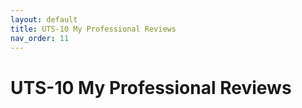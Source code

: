 ```yaml
---
layout: default
title: UTS-10 My Professional Reviews
nav_order: 11
---
```


# UTS-10 My Professional Reviews


